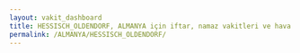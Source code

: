 ```yaml
---
layout: vakit_dashboard
title: HESSISCH_OLDENDORF, ALMANYA için iftar, namaz vakitleri ve hava durumu - ilçe/eyalet seç
permalink: /ALMANYA/HESSISCH_OLDENDORF/
---
```


<script type="text/javascript">
  var GLOBAL_COUNTRY = 'ALMANYA';
  var GLOBAL_CITY = 'HESSISCH_OLDENDORF';
  var GLOBAL_STATE = '';
  var lat = 72;
  var lon = 21;
</script>
